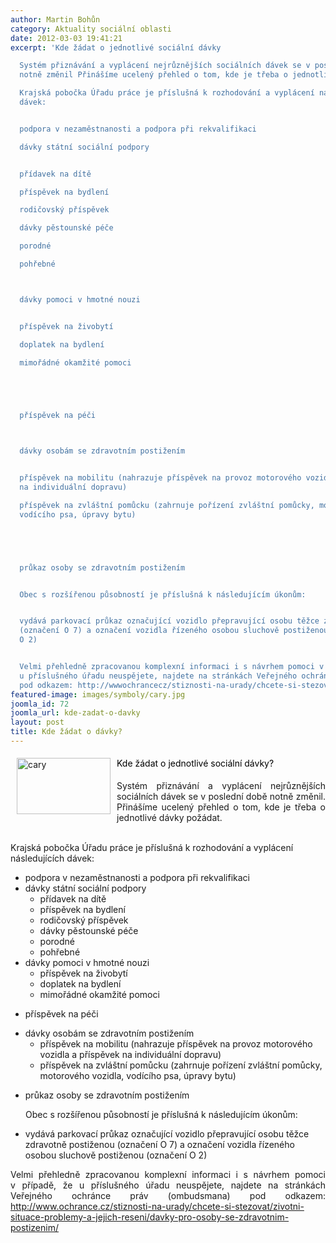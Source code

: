 ```yaml
---
author: Martin Bohůn
category: Aktuality sociální oblasti
date: 2012-03-03 19:41:21
excerpt: 'Kde žádat o jednotlivé sociální dávky

  Systém přiznávání a vyplácení nejrůznějších sociálních dávek se v poslední době
  notně změnil Přinášíme ucelený přehled o tom, kde je třeba o jednotlivé dávky požádat

  Krajská pobočka Úřadu práce je příslušná k rozhodování a vyplácení následujících
  dávek:


  podpora v nezaměstnanosti a podpora při rekvalifikaci

  dávky státní sociální podpory


  přídavek na dítě

  příspěvek na bydlení

  rodičovský příspěvek

  dávky pěstounské péče

  porodné

  pohřebné



  dávky pomoci v hmotné nouzi


  příspěvek na živobytí

  doplatek na bydlení

  mimořádné okamžité pomoci





  příspěvek na péči



  dávky osobám se zdravotním postižením


  příspěvek na mobilitu (nahrazuje příspěvek na provoz motorového vozidla a příspěvek
  na individuální dopravu)

  příspěvek na zvláštní pomůcku (zahrnuje pořízení zvláštní pomůcky, motorového vozidla,
  vodícího psa, úpravy bytu)





  průkaz osoby se zdravotním postižením


  Obec s rozšířenou působností je příslušná k následujícím úkonům:


  vydává parkovací průkaz označující vozidlo přepravující osobu těžce zdravotně postiženou
  (označení O 7) a označení vozidla řízeného osobou sluchově postiženou (označení
  O 2)


  Velmi přehledně zpracovanou komplexní informaci i s návrhem pomoci v případě, že
  u příslušného úřadu neuspějete, najdete na stránkách Veřejného ochránce práv (ombudsmana)
  pod odkazem: http://wwwochrancecz/stiznosti-na-urady/chcete-si-stezovat/zivotni-situace-problemy-a-jejich-reseni/davky-pro-osoby-se-zdravotnim-postizenim/'
featured-image: images/symboly/cary.jpg
joomla_id: 72
joomla_url: kde-zadat-o-davky
layout: post
title: Kde žádat o dávky?
---
```


<h4>
 <span style="font-weight: normal;">
  <img alt="cary" border="0" height="90" src="{{ site.baseurl }}/images/symboly/cary.jpg" style="margin: 0px 10px; float: left;" width="150"/>
  <span style="color: #000000;">
   Kde žádat o jednotlivé sociální dávky?
  </span>
 </span>
</h4>
<p style="margin: 0cm 0cm 0.0001pt; text-align: justify;">
 <span style="font-weight: normal;">
  Systém přiznávání a vyplácení nejrůznějších sociálních dávek se v poslední době notně změnil. Přinášíme ucelený přehled o tom, kde je třeba o jednotlivé dávky požádat.
 </span>
</p>
<p>
 <br/>
 Krajská pobočka Úřadu práce je příslušná k rozhodování a vyplácení následujících dávek:
</p>
<ul>
 <li>
  podpora v nezaměstnanosti a podpora při rekvalifikaci
 </li>
 <li>
  dávky státní sociální podpory
  <ul>
   <li>
    přídavek na dítě
   </li>
   <li>
    příspěvek na bydlení
   </li>
   <li>
    rodičovský příspěvek
   </li>
   <li>
    dávky pěstounské péče
   </li>
   <li>
    porodné
   </li>
   <li>
    pohřebné
   </li>
  </ul>
 </li>
 <li>
  dávky pomoci v hmotné nouzi
  <ul>
   <li>
    příspěvek na živobytí
   </li>
   <li>
    doplatek na bydlení
   </li>
   <li>
    mimořádné okamžité pomoci
   </li>
  </ul>
 </li>
</ul>
<ul>
 <li>
  příspěvek na péči
 </li>
</ul>
<ul>
 <li>
  dávky osobám se zdravotním postižením
  <ul>
   <li>
    příspěvek na mobilitu (nahrazuje příspěvek na provoz motorového vozidla a příspěvek na individuální dopravu)
   </li>
   <li>
    příspěvek na zvláštní pomůcku (zahrnuje pořízení zvláštní pomůcky, motorového vozidla, vodícího psa, úpravy bytu)
   </li>
  </ul>
 </li>
</ul>
<ul>
 <li>
  průkaz osoby se zdravotním postižením
 </li>
</ul>
<p style="margin-left: 18pt;">
 Obec s rozšířenou působností je příslušná k následujícím úkonům:
</p>
<ul>
 <li>
  vydává parkovací průkaz označující vozidlo přepravující osobu těžce zdravotně postiženou (označení O 7) a označení vozidla řízeného osobou sluchově postiženou (označení O 2)
 </li>
</ul>
<p style="text-align: justify;">
 Velmi přehledně zpracovanou komplexní informaci i s návrhem pomoci v případě, že u příslušného úřadu neuspějete, najdete na stránkách Veřejného ochránce práv (ombudsmana) pod odkazem:
 <a href="http://www.ochrance.cz/stiznosti-na-urady/chcete-si-stezovat/zivotni-situace-problemy-a-jejich-reseni/davky-pro-osoby-se-zdravotnim-postizenim/" target="_blank">
  http://www.ochrance.cz/stiznosti-na-urady/chcete-si-stezovat/zivotni-situace-problemy-a-jejich-reseni/davky-pro-osoby-se-zdravotnim-postizenim/
 </a>
</p>